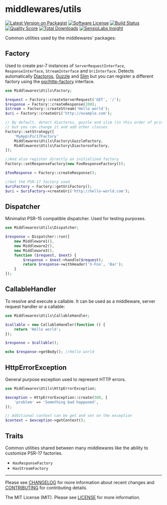 # middlewares/utils

[![Latest Version on Packagist][ico-version]][link-packagist]
[![Software License][ico-license]](LICENSE)
[![Build Status][ico-travis]][link-travis]
[![Quality Score][ico-scrutinizer]][link-scrutinizer]
[![Total Downloads][ico-downloads]][link-downloads]
[![SensioLabs Insight][ico-sensiolabs]][link-sensiolabs]

Common utilities used by the middlewares' packages:

## Factory

Used to create psr-7 instances of `ServerRequestInterface`, `ResponseInterface`, `StreamInterface` and `UriInterface`. Detects automatically [Diactoros](https://github.com/zendframework/zend-diactoros), [Guzzle](https://github.com/guzzle/psr7) and [Slim](https://github.com/slimphp/Slim) but you can register a different factory using the [psr/http-factory](https://github.com/php-fig/http-factory) interface.

```php
use Middlewares\Utils\Factory;

$request = Factory::createServerRequest('GET', '/');
$response = Factory::createResponse(200);
$stream = Factory::createStream('Hello world');
$uri = Factory::createUri('http://example.com');

// By default, detect diactoros, guzzle and slim (in this order of priority),
// but you can change it and add other classes
Factory::setStrategy([
    'MyApp\Psr17Factory'
    Middlewares\Utils\Factory\GuzzleFactory,
    Middlewares\Utils\Factory\DiactorosFactory,
]);

//And also register directly an initialized factory
Factory::setResponseFactory(new FooResponseFactory());

$fooResponse = Factory::createResponse();

//Get the PSR-17 factory used
$uriFactory = Factory::getUriFactory();
$uri = $uriFactory->createUri('http://hello-world.com');
```

## Dispatcher

Minimalist PSR-15 compatible dispatcher. Used for testing purposes.

```php
use Middlewares\Utils\Dispatcher;

$response = Dispatcher::run([
    new Middleware1(),
    new Middleware2(),
    new Middleware3(),
    function ($request, $next) {
        $response = $next->handle($request);
        return $response->withHeader('X-Foo', 'Bar');
    }
]);
```

## CallableHandler

To resolve and execute a callable. It can be used as a middleware, server request handler or a callable:

```php
use Middlewares\Utils\CallableHandler;

$callable = new CallableHandler(function () {
    return 'Hello world';
});

$response = $callable();

echo $response->getBody(); //Hello world
```

## HttpErrorException

General purpose exception used to represent HTTP errors.

```php
use Middlewares\Utils\HttpErrorException;

$exception = HttpErrorException::create(500, [
    'problem' => 'Something bad happened',
]);

// Additional context can be get and set on the exception
$context = $exception->getContext();
```

## Traits

Common utilities shared between many middlewares like the ability to customize PSR-17 factories.

* `HasResponseFactory`
* `HasStreamFactory`

---

Please see [CHANGELOG](CHANGELOG.md) for more information about recent changes and [CONTRIBUTING](CONTRIBUTING.md) for contributing details.

The MIT License (MIT). Please see [LICENSE](LICENSE) for more information.

[ico-version]: https://img.shields.io/packagist/v/middlewares/utils.svg?style=flat-square
[ico-license]: https://img.shields.io/badge/license-MIT-brightgreen.svg?style=flat-square
[ico-travis]: https://img.shields.io/travis/middlewares/utils/master.svg?style=flat-square
[ico-scrutinizer]: https://img.shields.io/scrutinizer/g/middlewares/utils.svg?style=flat-square
[ico-downloads]: https://img.shields.io/packagist/dt/middlewares/utils.svg?style=flat-square
[ico-sensiolabs]: https://img.shields.io/sensiolabs/i/3dcb2b7c-8564-48ef-9af4-d1e974762c3a.svg?style=flat-square

[link-packagist]: https://packagist.org/packages/middlewares/utils
[link-travis]: https://travis-ci.org/middlewares/utils
[link-scrutinizer]: https://scrutinizer-ci.com/g/middlewares/utils
[link-downloads]: https://packagist.org/packages/middlewares/utils
[link-sensiolabs]: https://insight.sensiolabs.com/projects/3dcb2b7c-8564-48ef-9af4-d1e974762c3a
